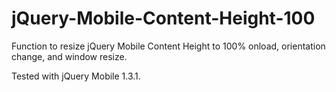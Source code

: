 jQuery-Mobile-Content-Height-100
================================

Function to resize jQuery Mobile Content Height to 100% onload, orientation change, and window resize.

Tested with jQuery Mobile 1.3.1.
